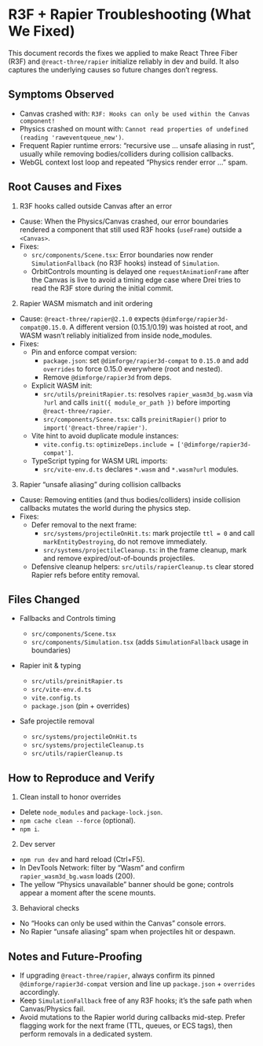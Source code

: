 # R3F + Rapier Troubleshooting (What We Fixed)

This document records the fixes we applied to make React Three Fiber (R3F) and `@react-three/rapier` initialize reliably in dev and build. It also captures the underlying causes so future changes don’t regress.

## Symptoms Observed

- Canvas crashed with: `R3F: Hooks can only be used within the Canvas component!`
- Physics crashed on mount with: `Cannot read properties of undefined (reading 'raweventqueue_new')`.
- Frequent Rapier runtime errors: “recursive use … unsafe aliasing in rust”, usually while removing bodies/colliders during collision callbacks.
- WebGL context lost loop and repeated “Physics render error …” spam.

## Root Causes and Fixes

1) R3F hooks called outside Canvas after an error
- Cause: When the Physics/Canvas crashed, our error boundaries rendered a component that still used R3F hooks (`useFrame`) outside a `<Canvas>`.
- Fixes:
  - `src/components/Scene.tsx`: Error boundaries now render `SimulationFallback` (no R3F hooks) instead of `Simulation`.
  - OrbitControls mounting is delayed one `requestAnimationFrame` after the Canvas is live to avoid a timing edge case where Drei tries to read the R3F store during the initial commit.

2) Rapier WASM mismatch and init ordering
- Cause: `@react-three/rapier@2.1.0` expects `@dimforge/rapier3d-compat@0.15.0`. A different version (0.15.1/0.19) was hoisted at root, and WASM wasn’t reliably initialized from inside node_modules.
- Fixes:
  - Pin and enforce compat version:
    - `package.json`: set `@dimforge/rapier3d-compat` to `0.15.0` and add `overrides` to force 0.15.0 everywhere (root and nested).
    - Remove `@dimforge/rapier3d` from deps.
  - Explicit WASM init:
    - `src/utils/preinitRapier.ts`: resolves `rapier_wasm3d_bg.wasm` via `?url` and calls `init({ module_or_path })` before importing `@react-three/rapier`.
    - `src/components/Scene.tsx`: calls `preinitRapier()` prior to `import('@react-three/rapier')`.
  - Vite hint to avoid duplicate module instances:
    - `vite.config.ts`: `optimizeDeps.include = ['@dimforge/rapier3d-compat']`.
  - TypeScript typing for WASM URL imports:
    - `src/vite-env.d.ts` declares `*.wasm` and `*.wasm?url` modules.

3) Rapier “unsafe aliasing” during collision callbacks
- Cause: Removing entities (and thus bodies/colliders) inside collision callbacks mutates the world during the physics step.
- Fixes:
  - Defer removal to the next frame:
    - `src/systems/projectileOnHit.ts`: mark projectile `ttl = 0` and call `markEntityDestroying`, do not remove immediately.
    - `src/systems/projectileCleanup.ts`: in the frame cleanup, mark and remove expired/out-of-bounds projectiles.
  - Defensive cleanup helpers: `src/utils/rapierCleanup.ts` clear stored Rapier refs before entity removal.

## Files Changed

- Fallbacks and Controls timing
  - `src/components/Scene.tsx`
  - `src/components/Simulation.tsx` (adds `SimulationFallback` usage in boundaries)

- Rapier init & typing
  - `src/utils/preinitRapier.ts`
  - `src/vite-env.d.ts`
  - `vite.config.ts`
  - `package.json` (pin + overrides)

- Safe projectile removal
  - `src/systems/projectileOnHit.ts`
  - `src/systems/projectileCleanup.ts`
  - `src/utils/rapierCleanup.ts`

## How to Reproduce and Verify

1) Clean install to honor overrides
- Delete `node_modules` and `package-lock.json`.
- `npm cache clean --force` (optional).
- `npm i`.

2) Dev server
- `npm run dev` and hard reload (Ctrl+F5).
- In DevTools Network: filter by “Wasm” and confirm `rapier_wasm3d_bg.wasm` loads (200).
- The yellow “Physics unavailable” banner should be gone; controls appear a moment after the scene mounts.

3) Behavioral checks
- No “Hooks can only be used within the Canvas” console errors.
- No Rapier “unsafe aliasing” spam when projectiles hit or despawn.

## Notes and Future-Proofing

- If upgrading `@react-three/rapier`, always confirm its pinned `@dimforge/rapier3d-compat` version and line up `package.json` + `overrides` accordingly.
- Keep `SimulationFallback` free of any R3F hooks; it’s the safe path when Canvas/Physics fail.
- Avoid mutations to the Rapier world during callbacks mid-step. Prefer flagging work for the next frame (TTL, queues, or ECS tags), then perform removals in a dedicated system.

